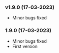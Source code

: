 ### v1.9.0 (17-03-2023)
- Minor bugs fixed
### 1.9.0 (17-03-2023)
- Minor bugs fixed
- First version

